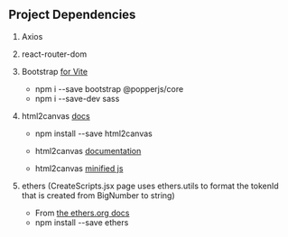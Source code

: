 ## Project Dependencies

1. Axios

2. react-router-dom

3. Bootstrap [for Vite](https://getbootstrap.com/docs/5.3/getting-started/vite/)
    - npm i --save bootstrap @popperjs/core
    - npm i --save-dev sass

4. html2canvas [docs](https://html2canvas.hertzen.com/)
    - npm install --save html2canvas

    - html2canvas [documentation](https://html2canvas.hertzen.com/documentation)
    - html2canvas [minified js](https://html2canvas.hertzen.com/dist/html2canvas.js)


5. ethers (CreateScripts.jsx page uses ethers.utils to format the tokenId that is created from BigNumber to string)
    - From [the ethers.org docs](/https://docs.ethers.org/v5/getting-started/)
    - npm install --save ethers
